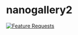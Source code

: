 # nanogallery2


[![Feature Requests](http://feathub.com/nanostudio-org/nanogallery2?format=svg)](http://feathub.com/nanostudio-org/nanogallery2)
